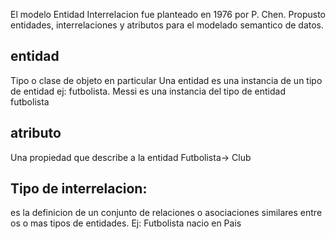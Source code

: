  El modelo Entidad Interrelacion fue planteado en 1976 por P. Chen. Propusto entidades, interrelaciones y atributos para el modelado semantico de datos.

## entidad
Tipo o clase de objeto en particular
Una entidad es una instancia de un tipo de entidad
ej: futbolista. Messi es una instancia del tipo de entidad futbolista

## atributo
Una propiedad que describe a la entidad
Futbolista-> Club

## Tipo de interrelacion:
es la definicion de un conjunto de relaciones o asociaciones similares entre os o mas tipos de entidades.
Ej: Futbolista nacio en Pais